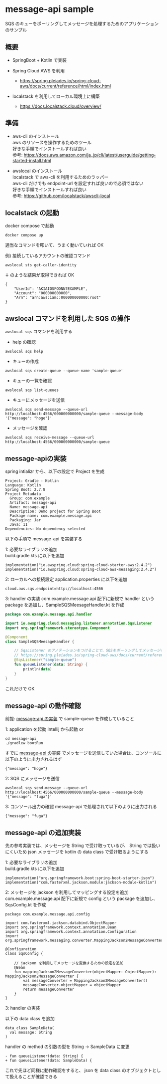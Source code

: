 # message-api sample

SQS のキューをポーリングしてメッセージを処理するためのアプリケーションのサンプル

## 概要

- SpringBoot + Kotlin で実装
- Spring Cloud AWS を利用

  - https://spring.pleiades.io/spring-cloud-aws/docs/current/reference/html/index.html

- localstack を利用してローカル環境上に構築
  - https://docs.localstack.cloud/overview/

## 準備

- aws-cli のインストール  
  aws のリソースを操作するためのツール  
  好きな手順でインストールすれば良い  
  参考: https://docs.aws.amazon.com/ja_jp/cli/latest/userguide/getting-started-install.html

- awslocal のインストール  
  localstack で aws-cli を利用するためのラッパー  
  aws-cli だけでも endpoint-url を設定すれば良いので必須ではない  
  好きな手順でインストールすれば良い  
  参考: https://github.com/localstack/awscli-local

## localstack の起動

docker compose で起動

```
docker compose up
```

適当なコマンドを叩いて、うまく動いていれば OK

例) 接続しているアカウントの確認コマンド

```
awslocal sts get-caller-identity
```

↓ のような結果が取得できれば OK

```
{
    "UserId": "AKIAIOSFODNN7EXAMPLE",
    "Account": "000000000000",
    "Arn": "arn:aws:iam::000000000000:root"
}
```

## awslocal コマンドを利用した SQS の操作

`awslocal sqs` コマンドを利用する

- help の確認

```
awslocal sqs help
```

- キューの作成

```
awslocal sqs create-queue --queue-name 'sample-queue'
```

- キューの一覧を確認

```
awslocal sqs list-queues
```

- キューにメッセージを送信

```
awslocal sqs send-message --queue-url http://localhost:4566/000000000000/sample-queue --message-body '{"message": "hoge"}'
```

- メッセージを確認

```
awslocal sqs receive-message --queue-url http://localhost:4566/000000000000/sample-queue
```

## message-apiの実装

spring intializr から、以下の設定で Project を生成

```
Project: Gradle - Kotlin
Language: Kotlin
Spring Boot: 2.7.8
Project Metadata
  Group: com.example
  Artifact: message-api
  Name: message-api
  Description: Demo project for Spring Boot
  Package name: com.example.message.api
  Packaging: Jar
  Java: 11
Dependencies: No dependency selected
```

以下の手順で message-api を実装する  

1: 必要なライブラリの追加  
build.gradle.kts に以下を追加

```
implementation("io.awspring.cloud:spring-cloud-starter-aws:2.4.2")
implementation("io.awspring.cloud:spring-cloud-aws-messaging:2.4.2")
```

2: ローカルへの接続設定
application.properties に以下を追加

```
cloud.aws.sqs.endpoint=http://localhost:4566
```

3: handler の実装
com.example.message.api 配下に新規で handler という package を追加し、SampleSQSMeesageHandler.kt を作成

```SampleSQSMeesageHandler.kt
package com.example.message.api.handler

import io.awspring.cloud.messaging.listener.annotation.SqsListener
import org.springframework.stereotype.Component

@Component
class SampleSQSMeesageHandler {

    // SqsListener のアノテーションをつけることで、SQSをポーリングしてメッセージを取得するようになる
    // https://spring.pleiades.io/spring-cloud-aws/docs/current/reference/html/index.html#annotation-driven-listener-endpoints
    @SqsListener("sample-queue")
    fun queueListener(data: String) {
        println(data)
    }
}
```

これだけで OK

## message-api の動作確認

前提: [message-api の実装](#message-apiの実装) で sample-queue を作成していること

1: application を起動
Intellij から起動
or

```
cd message-api
./gradlew bootRun
```

すでに [message-api の実装](#message-apiの実装) でメッセージを送信していた場合は、コンソールに以下のように出力されるはず

```
{"message": "hoge"}
```

2: SQS にメッセージを送信

```
awslocal sqs send-message --queue-url http://localhost:4566/000000000000/sample-queue --message-body '{"message": "fuga"}'
```

3: コンソール出力の確認
message-api で処理されて以下のように出力される

```
{"message": "fuga"}
```

## message-api の追加実装

先の参考実装では、メッセージを String で受け取っているが、
String では扱いにくいため json メッセージを kotlin の data class で受け取るようにする

1: 必要なライブラリの追加  
build.gradle.kts に以下を追加

```
implementation("org.springframework.boot:spring-boot-starter-json")
implementation("com.fasterxml.jackson.module:jackson-module-kotlin")
```

2: メッセージを jackson を利用してマッピングする設定を追加
com.example.message.api 配下に新規で config という package を追加し、 SqsConfig.kt を作成

```
package com.example.message.api.config

import com.fasterxml.jackson.databind.ObjectMapper
import org.springframework.context.annotation.Bean
import org.springframework.context.annotation.Configuration
import org.springframework.messaging.converter.MappingJackson2MessageConverter

@Configuration
class SqsConfig {

    // jackson を利用してメッセージを変換するための設定を追加
    @Bean
    fun mappingJackson2MessageConverter(objectMapper: ObjectMapper): MappingJackson2MessageConverter {
        val messageConverter = MappingJackson2MessageConverter()
        messageConverter.objectMapper = objectMapper
        return messageConverter
    }
}
```

3: handler の実装

以下の data class を追加
```
data class SampleData(
  val message: String
)
```

handler の method の引数の型を String -> SampleData に変更
```
- fun queueListener(data: String) {
+ fun queueListener(data: SampleData) {
```

これで先ほど同様に動作確認をすると、 json を data class のオブジェクトとして扱えることが確認できる